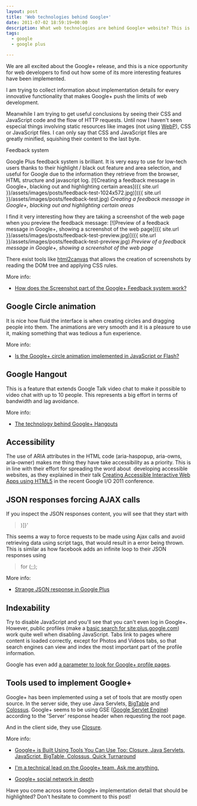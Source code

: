 ```yaml
---
layout: post
title: 'Web technologies behind Google+'
date: 2011-07-02 18:59:19+00:00
description: What web technologies are behind Google+ website? This is a collection of links to posts explaining interesting features of this brand new network site.
tags:
  - google
  - google plus

---
```


We are all excited about the Google+ release, and this is a nice opportunity for web developers to find out how some of its more interesting features have been implemented.

I am trying to collect information about implementation details for every innovative functionality that makes Google+ push the limits of web development.

Meanwhile I am trying to get useful conclusions by seeing their CSS and JavaScript code and the flow of HTTP requests. Until now I haven't seen especial things involving static resources like images (not using [WebP](http://code.google.com/speed/webp/)), CSS or JavaScript files. I can only say that CSS and JavaScript files are greatly minified, squishing their content to the last byte.

Feedback system

Google Plus feedback system is brilliant. It is very easy to use for low-tech users thanks to their highlight / black out feature and area selection, and useful for Google due to the information they retrieve from the browser, HTML structure and javascript log.
[![Creating a feedback message in Google+, blacking out and highlighting certain areas]({{ site.url }}/assets/images/posts/feedback-test-1024x572.jpg)]({{ site.url }}/assets/images/posts/feedback-test.jpg)
_Creating a feedback message in Google+, blacking out and highlighting certain areas_

I find it very interesting how they are taking a screenshot of the web page when you preview the feedback message:
[![Preview of a feedback message in Google+, showing a screenshot of the web page]({{ site.url }}/assets/images/posts/feedback-test-preview.jpg)]({{ site.url }}/assets/images/posts/feedback-test-preview.jpg)
_Preview of a feedback message in Google+, showing a screenshot of the web page_

There exist tools like [html2canvas](http://html2canvas.hertzen.com/) that allows the creation of screenshots by reading the DOM tree and applying CSS rules.

More info:

  * [How does the Screenshot part of the Google+ Feedback system work?](http://stackoverflow.com/questions/6527742/how-does-the-screenshot-part-of-the-google-feedback-system-work)

## Google Circle animation

It is nice how fluid the interface is when creating circles and dragging people into them. The animations are very smooth and it is a pleasure to use it, making something that was tedious a fun experience.

More info:

  * [Is the Google+ circle animation implemented in JavaScript or Flash?](http://www.quora.com/Is-the-Google+-circle-animation-implemented-in-JavaScript-or-Flash)

## Google Hangout

This is a feature that extends Google Talk video chat to make it possible to video chat with up to 10 people. This represents a big effort in terms of bandwidth and lag avoidance.

More info:

  * [The technology behind Google+ Hangouts](http://gigaom.com/video/google-hangouts-technology)

## Accessibility

The use of ARIA attributes in the HTML code (aria-haspopup, aria-owns, aria-owner) makes me thing they have take accessibility as a priority. This is in line with their effort for spreading the word about  developing accessible websites, as they explained in their talk [Creating Accessible Interactive Web Apps using HTML5](http://www.google.com/events/io/2011/sessions/creating-accessible-interactive-web-apps-using-html5.html) in the recent Google I/O 2011 conference.

## JSON responses forcing AJAX calls

If you inspect the JSON responses content, you will see that they start with

> )]}'

This seems a way to force requests to be made using Ajax calls and avoid retrieving data using script tags, that would result in a error being thrown. This is similar as how facebook adds an infinite loop to their JSON responses using

> for (;;);

More info:

  * [Strange JSON response in Google Plus](http://stackoverflow.com/questions/6618441/strange-json-response-in-google-plus)

## Indexability

Try to disable JavaScript and you'll see that you can't even log in Google+. However, public profiles (make a [basic search for site:plus.google.com](http://www.google.es/search?q=site:plus.google.com)) work quite well when disabling JavaScript. Tabs link to pages where content is loaded correctly, except for Photos and Videos tabs, so that search engines can view and index the most important part of the profile information.

Google has even add [a parameter to look for Google+ profile pages](http://searchenginewatch.com/article/2082771/Deconstructing-Google).

## Tools used to implement Google+

Google+ has been implemented using a set of tools that are mostly open source. In the server side, they use Java Servlets, [BigTable](http://en.wikipedia.org/wiki/BigTable) and [Colossus](http://www.cs.cornell.edu/projects/ladis2009/talks/dean-keynote-ladis2009.pdf). Google+ seems to be using GSE ([Google Servlet Engine](http://code.google.com/p/opengse/)) according to the 'Server' response header when requesting the root page.

And in the client side, they use [Closure](http://code.google.com/closure/).

More info:

  * [Google+ is Built Using Tools You Can Use Too: Closure, Java Servlets, JavaScript, BigTable, Colossus, Quick Turnaround](http://highscalability.com/blog/2011/7/12/google-is-built-using-tools-you-can-use-too-closure-java-ser.html)

  * [I'm a technical lead on the Google+ team. Ask me anything.](http://anyasq.com/79-im-a-technical-lead-on-the-google+-team)

  * [Google+ social network in depth](http://stackoverflow.com/questions/6545811/google-social-network-in-depth)

Have you come across some Google+ implementation detail that should be highlighted? Don't hesitate to comment to this post!

